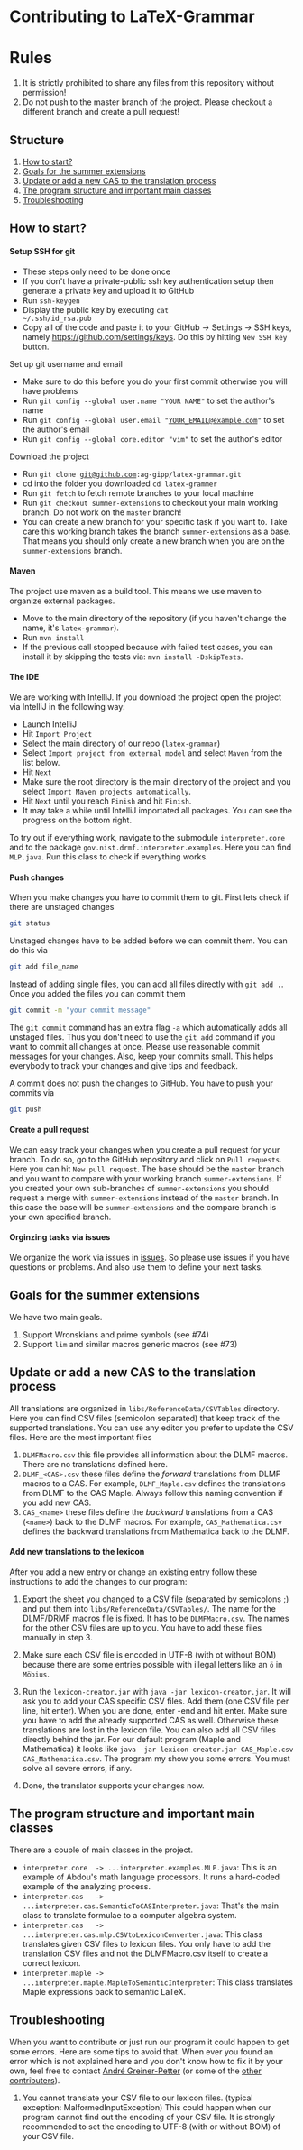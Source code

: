 # Contributing to LaTeX-Grammar

# Rules
1. It is strictly prohibited to share any files from this repository without permission!
2. Do not push to the master branch of the project. Please checkout a different branch and create a pull request!

## Structure
1. [How to start?](#start)
2. [Goals for the summer extensions](#summer-extensions)
3. [Update or add a new CAS to the translation process](#howToUpdate)
4. [The program structure and important main classes](#program)
5. [Troubleshooting](#troubleshooting)

## How to start?<a name="start"></a>
#### Setup SSH for git
* These steps only need to be done once
* If you don't have a private-public ssh key authentication setup then generate a private key and upload it to GitHub
* Run <code>ssh-keygen</code>
* Display the public key by executing <code>cat ~/.ssh/id_rsa.pub</code>
* Copy all of the code and paste it to your GitHub -> Settings -> SSH keys, namely https://github.com/settings/keys. Do this by hitting <code>New SSH key</code> button.

Set up git username and email
* Make sure to do this before you do your first commit otherwise you will have problems
* Run <code>git config --global user.name "YOUR NAME"</code> to set the author's name
* Run <code>git config --global user.email "YOUR_EMAIL@example.com"</code> to set the author's email
* Run <code>git config --global core.editor "vim"</code> to set the author's editor

Download the project
* Run <code>git clone git@github.com:ag-gipp/latex-grammar.git</code>
* cd into the folder you downloaded `cd latex-grammer`
* Run `git fetch` to fetch remote branches to your local machine
* Run `git checkout summer-extensions` to checkout your main working branch. Do not work on the `master` branch!
* You can create a new branch for your specific task if you want to. Take care this working branch takes the branch `summer-extensions` as a base. That means you should only create a new branch when you are on the `summer-extensions` branch.

#### Maven
The project use maven as a build tool. This means we use maven to organize external packages.
* Move to the main directory of the repository (if you haven't change the name, it's `latex-grammar`).
* Run `mvn install`
* If the previous call stopped because with failed test cases, you can install it by skipping the tests via: `mvn install -DskipTests`.

#### The IDE
We are working with IntelliJ. If you download the project open the project via IntelliJ in the following way:
* Launch IntelliJ
* Hit `Import Project`
* Select the main directory of our repo (`latex-grammar`)
* Select `Import project from external model` and select `Maven` from the list below.
* Hit `Next`
* Make sure the root directory is the main directory of the project and you select `Import Maven projects automatically`.
* Hit `Next` until you reach `Finish` and hit `Finish`.
* It may take a while until IntelliJ importated all packages. You can see the progress on the bottom right.

To try out if everything work, navigate to the
submodule `interpreter.core` and to the package `gov.nist.drmf.interpreter.examples`. Here you
can find `MLP.java`. Run this class to check if everything works.

#### Push changes
When you make changes you have to commit them to git. First lets check if there are unstaged changes
```bash
git status
```
Unstaged changes have to be added before we can commit them. You can do this via
```bash
git add file_name
```
Instead of adding single files, you can add all files directly with `git add .`.
Once you added the files you can commit them
```bash
git commit -m "your commit message"
``` 
The `git commit` command has an extra flag `-a` which automatically adds all unstaged files.
Thus you don't need to use the `git add` command if you want to commit all changes at once.
Please use reasonable commit messages for your changes. Also, keep your commits small. This helps
everybody to track your changes and give tips and feedback.

A commit does not push the changes to GitHub. You have to push your commits via
```bash
git push
```

#### Create a pull request
We can easy track your changes when you create a pull request for your branch. To do so, go to the
GitHub repository and click on `Pull requests`. Here you can hit `New pull request`. The base should
be the `master` branch and you want to compare with your working branch `summer-extensions`. If you
created your own sub-branches of `summer-extensions` you should request a merge with `summer-extensions`
instead of the `master` branch. In this case the base will be `summer-extensions` and the compare branch
is your own specified branch.

#### Orginzing tasks via issues
We organize the work via issues in [issues](https://github.com/TU-Berlin/latex-grammar/issues).
So please use issues if you have questions or problems. And also use them to define your next tasks.


## Goals for the summer extensions<a name="summer-extensions"></a>
We have two main goals.
1. Support Wronskians and prime symbols (see #74)
2. Support `lim` and similar macros generic macros (see #73)

## Update or add a new CAS to the translation process<a name="howToUpdate"></a>
All translations are organized in `libs/ReferenceData/CSVTables` directory. Here you can find CSV files (semicolon separated) that keep
track of the supported translations. You can use any editor you prefer to update the CSV files. Here are the most important files
1. `DLMFMacro.csv` this file provides all information about the DLMF macros. There are no translations defined here.
2. `DLMF_<CAS>.csv` these files define the _forward_ translations from DLMF macros to a CAS. For example, `DLMF_Maple.csv` defines
the translations from DLMF to the CAS Maple. Always follow this naming convention if you add new CAS.
3. `CAS_<name>` these files define the _backward_ translations from a CAS (`<name>`) back to the DLMF macros. For example, `CAS_Mathematica.csv`
defines the backward translations from Mathematica back to the DLMF.

#### Add new translations to the lexicon<a name="lexiconAddOn"></a>
After you add a new entry or change an existing entry follow these instructions to add the changes to our program:
1. Export the sheet you changed to a CSV file (separated by semicolons ;) and put them into `libs/ReferenceData/CSVTables/`. The name for the DLMF/DRMF macros file is fixed. It has to be `DLMFMacro.csv`. The names for the other CSV files are up to you. You have to add these files manually in step 3.

2. Make sure each CSV file is encoded in UTF-8 (with ot without BOM) because there are some entries possible with illegal letters like an `ö` in `Möbius`.

3. Run the `lexicon-creator.jar` with `java -jar lexicon-creator.jar`. 
It will ask you to add your CAS specific CSV files. Add them (one CSV file per 
line, hit enter). When you are done, enter -end and hit enter. Make sure you 
have to add the already supported CAS as well. Otherwise these translations are 
lost in the lexicon file. You can also add all CSV files directly behind the jar. 
For our default program (Maple and Mathematica) it looks like 
`java -jar lexicon-creator.jar CAS_Maple.csv CAS_Mathematica.csv`. 
The program my show you some errors. You must solve all severe errors, if any.

4. Done, the translator supports your changes now.

## The program structure and important main classes<a name="program"></a>
There are a couple of main classes in the project.
* `interpreter.core  -> ...interpreter.examples.MLP.java`: This is an example of Abdou's math language processors. It runs a hard-coded example of the analyzing process.
* `interpreter.cas   -> ...interpreter.cas.SemanticToCASInterpreter.java`: That's the main class to translate formulae to a computer algebra system.
* `interpreter.cas   -> ...interpreter.cas.mlp.CSVtoLexiconConverter.java`: This class translates given CSV files to lexicon files. You only have to add the translation CSV files and not the DLMFMacro.csv itself to create a correct lexicon.
* `interpreter.maple -> ...interpreter.maple.MapleToSemanticInterpreter`: This class translates Maple expressions back to semantic LaTeX.

## Troubleshooting<a name="troubleshooting"></a>
When you want to contribute or just run our program it could happen to get some errors. Here are some tips to avoid that. When ever you found an error which is not explained here and you don't know how to fix it by your own, feel free to contact [André Greiner-Petter](https://github.com/AndreG-P) (or some of the [other contributers](#contributers)).

1. You cannot translate your CSV file to our lexicon files. (typical exception: MalformedInputException)
This could happen when our program cannot find out the encoding of your CSV file. It is strongly recommended to set the encoding to UTF-8 (with or without BOM) of your CSV file.

